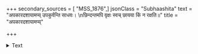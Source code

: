 +++
secondary_sources = [ "MSS_1876",]
jsonClass = "Subhaashita"
text = "अपकारदशायामप्य् उपकुर्वन्ति साधवः।  \nछिन्दन्तमपि वृक्षः स्वच् छायया किं न रक्षति॥"
title = "अपकारदशायामप्य्"

+++

<details><summary>Text</summary>

अपकारदशायामप्य् उपकुर्वन्ति साधवः।  
छिन्दन्तमपि वृक्षः स्वच् छायया किं न रक्षति॥
</details>
